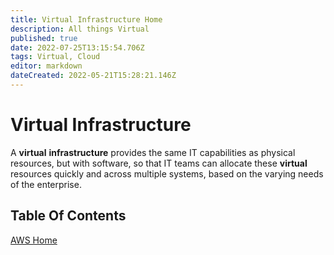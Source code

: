 ```yaml
---
title: Virtual Infrastructure Home
description: All things Virtual
published: true
date: 2022-07-25T13:15:54.706Z
tags: Virtual, Cloud
editor: markdown
dateCreated: 2022-05-21T15:28:21.146Z
---
```

# Virtual Infrastructure

A **virtual** **infrastructure** provides the same IT capabilities as physical resources, but with software, so that IT teams can allocate these **virtual** resources quickly and across multiple systems, based on the varying needs of the enterprise.

## Table Of Contents
[AWS Home](https://wiki.commsnet.org/en/Virtual_Infrastructure/AWS/home)